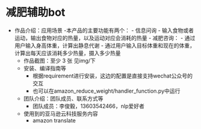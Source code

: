 # 减肥辅助bot

- 作品介绍：应用场景
	-本产品的主要功能有两个：
		- 信息问询
			- 输入食物或者运动，输出食物对应的热量，以及运动对应会消耗的热量
		- 减肥咨询：
			- 通过用户输入身高体重，计算出静息代谢
			- 通过用户输入目标体重和现在的体重，计算出每天应该消耗多少热量，摄入多少热量
	- 作品截图：至少 3 张
		见img/下
	- 安装、编译指南等
		- 根据requirement进行安装，这边的配置是直接支持wechat公众号的交互
		- 也可以在amazon_reduce_weight/handler_function.py中运行
	- 团队介绍：团队成员、联系方式等
		- 团队成员：李俊毅，13603542466，nlp爱好者
	- 使用到的亚马逊云科技服务内容
		- amazon translate
